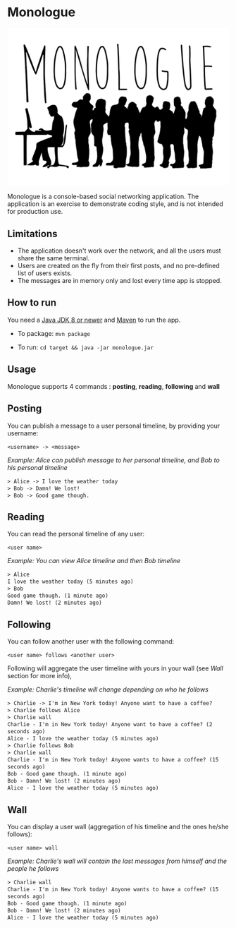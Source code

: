 Monologue
=========

![Monologue logo](assets/logo.png)

Monologue is a console-based social networking application.
The application is an exercise to demonstrate coding style, and is not intended for production use.

Limitations
-----------

 * The application doesn't work over the network, and all the users must share the same terminal.
 * Users are created on the fly from their first posts, and no pre-defined list of users exists.
 * The messages are in memory only and lost every time app is stopped.
 
How to run
----------

You need a [Java JDK 8 or newer][jdk-link] and [Maven][maven-link] to run the app.

* To package: `mvn package`

* To run: `cd target && java -jar monologue.jar`


Usage
-----

Monologue supports 4 commands : **posting**, **reading**, **following** and **wall**

## Posting

You can publish a message to a user personal timeline, by providing your username:

    <username> -> <message>

*Example: Alice can publish message to her personal timeline, and Bob to his personal timeline*

    > Alice -> I love the weather today
    > Bob -> Damn! We lost!
    > Bob -> Good game though.

## Reading

You can read the personal timeline of any user:

    <user name>

*Example: You can view Alice timeline and then Bob timeline*

    > Alice
    I love the weather today (5 minutes ago)
    > Bob
    Good game though. (1 minute ago)
    Damn! We lost! (2 minutes ago)

## Following

You can follow another user with the following command:

    <user name> follows <another user>

Following will aggregate the user timeline with yours in your wall (see _Wall_ section for more info),

*Example:  Charlie's timeline will change depending on who he follows*

    > Charlie -> I'm in New York today! Anyone want to have a coffee?
    > Charlie follows Alice
    > Charlie wall
    Charlie - I'm in New York today! Anyone want to have a coffee? (2 seconds ago)
    Alice - I love the weather today (5 minutes ago)
    > Charlie follows Bob
    > Charlie wall
    Charlie - I'm in New York today! Anyone wants to have a coffee? (15 seconds ago)
    Bob - Good game though. (1 minute ago)
    Bob - Damn! We lost! (2 minutes ago)
    Alice - I love the weather today (5 minutes ago)

## Wall

You can display a user wall (aggregation of his timeline and the ones he/she follows):

    <user name> wall

*Example: Charlie's wall will contain the last messages from himself and the people he follows*

    > Charlie wall
    Charlie - I'm in New York today! Anyone wants to have a coffee? (15 seconds ago)
    Bob - Good game though. (1 minute ago)
    Bob - Damn! We lost! (2 minutes ago)
    Alice - I love the weather today (5 minutes ago)


[jdk-link]: http://www.oracle.com/technetwork/java/javase/downloads/
[maven-link]: https://maven.apache.org/
